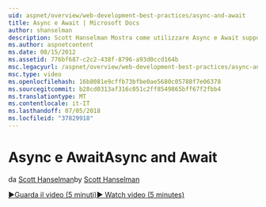 ```yaml
---
uid: aspnet/overview/web-development-best-practices/async-and-await
title: Async e Await | Microsoft Docs
author: shanselman
description: Scott Hanselman Mostra come utilizzare Async e Await supporto in ASP.NET 4.5.
ms.author: aspnetcontent
ms.date: 08/15/2012
ms.assetid: 776bf687-c2c2-438f-8796-a93d0ccd164b
msc.legacyurl: /aspnet/overview/web-development-best-practices/async-and-await
msc.type: video
ms.openlocfilehash: 16b8081e9cffb73bfbe0ae5680c05788f7e06378
ms.sourcegitcommit: b28cd0313af316c051c2ff8549865bff67f2fbb4
ms.translationtype: MT
ms.contentlocale: it-IT
ms.lasthandoff: 07/05/2018
ms.locfileid: "37829918"
---
```

<a name="async-and-await"></a><span data-ttu-id="1c5b3-103">Async e Await</span><span class="sxs-lookup"><span data-stu-id="1c5b3-103">Async and Await</span></span>
====================
<span data-ttu-id="1c5b3-104">da [Scott Hanselman](https://github.com/shanselman)</span><span class="sxs-lookup"><span data-stu-id="1c5b3-104">by [Scott Hanselman](https://github.com/shanselman)</span></span>

[<span data-ttu-id="1c5b3-105">&#9654;Guarda il video (5 minuti)</span><span class="sxs-lookup"><span data-stu-id="1c5b3-105">&#9654; Watch video (5 minutes)</span></span>](https://channel9.msdn.com/Blogs/ASP-NET-Site-Videos/async-and-await)
